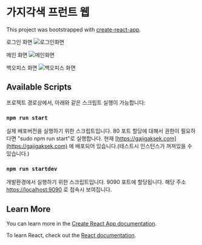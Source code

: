 # 가지각색 프런트 웹

This project was bootstrapped with [create-react-app](https://github.com/facebook/create-react-app).

로그인 화면
![로그인화면](https://git.swmgit.org/swm-12/12_swm18/gajigaksek-web/uploads/d10dbf3dc16a103129e2d076b3f00bec/%E1%84%89%E1%85%B3%E1%84%8F%E1%85%B3%E1%84%85%E1%85%B5%E1%86%AB%E1%84%89%E1%85%A3%E1%86%BA_2021-10-20_%E1%84%8B%E1%85%A9%E1%84%92%E1%85%AE_7.35.49.png)

메인 화면
![메인화면](https://git.swmgit.org/swm-12/12_swm18/gajigaksek-web/uploads/c5270dbca6ee435fb345734f1fd29b2c/%E1%84%89%E1%85%B3%E1%84%8F%E1%85%B3%E1%84%85%E1%85%B5%E1%86%AB%E1%84%89%E1%85%A3%E1%86%BA_2021-10-20_%E1%84%8B%E1%85%A9%E1%84%92%E1%85%AE_7.35.59.png)

백오피스 화면
![백오피스 화면](https://git.swmgit.org/swm-12/12_swm18/gajigaksek-web/uploads/99a518b3ce99f18c12599c628b425bac/%E1%84%89%E1%85%B3%E1%84%8F%E1%85%B3%E1%84%85%E1%85%B5%E1%86%AB%E1%84%89%E1%85%A3%E1%86%BA_2021-10-20_%E1%84%8B%E1%85%A9%E1%84%92%E1%85%AE_7.36.32.png)

## Available Scripts

프로젝트 경로상에서, 아래와 같은 스크립트 실행이 가능합니다:

### `npm run start`

실제 배포버전을 실행하기 위한 스크립트입니다.
80 포트 할당에 대해서 권한이 필요하다면 "sudo npm run start"로 실행합나다.
현재 [https://gajigaksek.com](https://gajigaksek.com) 에 배포되어 있습니다.(테스트시 인스턴스가 꺼져있을 수 있습니다.)

### `npm run startdev`

개발환경에서 실행하기 위한 스크립트입니다.
9090 포트에 할당됩니다.
해당 주소[https://localhost:9090](http://localhost:9090) 로 접속시 보여집니다.

## Learn More

You can learn more in the [Create React App documentation](https://facebook.github.io/create-react-app/docs/getting-started).

To learn React, check out the [React documentation](https://reactjs.org/).
